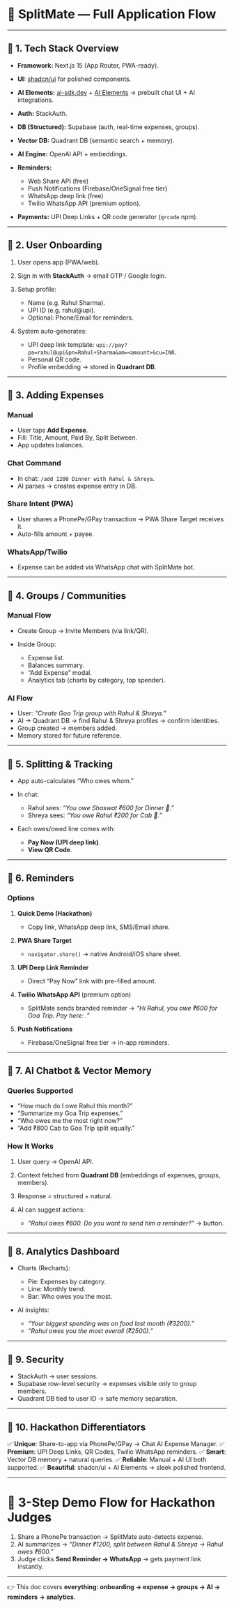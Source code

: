 # 📌 SplitMate — Full Application Flow

---

## 🔹 1. Tech Stack Overview

* **Framework:** Next.js 15 (App Router, PWA-ready).
* **UI:** [shadcn/ui](https://ui.shadcn.com) for polished components.
* **AI Elements:** [ai-sdk.dev](https://ai-sdk.dev) + [AI Elements](https://ai-sdk.dev/elements/overview) → prebuilt chat UI + AI integrations.
* **Auth:** StackAuth.
* **DB (Structured):** Supabase (auth, real-time expenses, groups).
* **Vector DB:** Quadrant DB (semantic search + memory).
* **AI Engine:** OpenAI API + embeddings.
* **Reminders:**

  * Web Share API (free)
  * Push Notifications (Firebase/OneSignal free tier)
  * WhatsApp deep link (free)
  * Twilio WhatsApp API (premium option).
* **Payments:** UPI Deep Links + QR code generator (`qrcode` npm).

---

## 🔹 2. User Onboarding

1. User opens app (PWA/web).
2. Sign in with **StackAuth** → email OTP / Google login.
3. Setup profile:

   * Name (e.g. Rahul Sharma).
   * UPI ID (e.g. rahul\@upi).
   * Optional: Phone/Email for reminders.
4. System auto-generates:

   * UPI deep link template: `upi://pay?pa=rahul@upi&pn=Rahul+Sharma&am=<amount>&cu=INR`.
   * Personal QR code.
   * Profile embedding → stored in **Quadrant DB**.

---

## 🔹 3. Adding Expenses

### Manual

* User taps **Add Expense**.
* Fill: Title, Amount, Paid By, Split Between.
* App updates balances.

### Chat Command

* In chat: `/add 1200 Dinner with Rahul & Shreya`.
* AI parses → creates expense entry in DB.

### Share Intent (PWA)

* User shares a PhonePe/GPay transaction → PWA Share Target receives it.
* Auto-fills amount + payee.

### WhatsApp/Twilio

* Expense can be added via WhatsApp chat with SplitMate bot.

---

## 🔹 4. Groups / Communities

### Manual Flow

* Create Group → Invite Members (via link/QR).
* Inside Group:

  * Expense list.
  * Balances summary.
  * “Add Expense” modal.
  * Analytics tab (charts by category, top spender).

### AI Flow

* User: *“Create Goa Trip group with Rahul & Shreya.”*
* AI → Quadrant DB → find Rahul & Shreya profiles → confirm identities.
* Group created → members added.
* Memory stored for future reference.

---

## 🔹 5. Splitting & Tracking

* App auto-calculates “Who owes whom.”
* In chat:

  * Rahul sees: *“You owe Shaswat ₹600 for Dinner 🍕.”*
  * Shreya sees: *“You owe Rahul ₹200 for Cab 🚕.”*
* Each owes/owed line comes with:

  * **Pay Now (UPI deep link)**.
  * **View QR Code**.

---

## 🔹 6. Reminders

### Options

1. **Quick Demo (Hackathon)**

   * Copy link, WhatsApp deep link, SMS/Email share.
2. **PWA Share Target**

   * `navigator.share()` → native Android/iOS share sheet.
3. **UPI Deep Link Reminder**

   * Direct “Pay Now” link with pre-filled amount.
4. **Twilio WhatsApp API** (premium option)

   * SplitMate sends branded reminder → *“Hi Rahul, you owe ₹600 for Goa Trip. Pay here: <link>.”*
5. **Push Notifications**

   * Firebase/OneSignal free tier → in-app reminders.

---

## 🔹 7. AI Chatbot & Vector Memory

### Queries Supported

* “How much do I owe Rahul this month?”
* “Summarize my Goa Trip expenses.”
* “Who owes me the most right now?”
* “Add ₹800 Cab to Goa Trip split equally.”

### How It Works

1. User query → OpenAI API.
2. Context fetched from **Quadrant DB** (embeddings of expenses, groups, members).
3. Response = structured + natural.
4. AI can suggest actions:

   * *“Rahul owes ₹600. Do you want to send him a reminder?”* → button.

---

## 🔹 8. Analytics Dashboard

* Charts (Recharts):

  * Pie: Expenses by category.
  * Line: Monthly trend.
  * Bar: Who owes you the most.
* AI insights:

  * *“Your biggest spending was on food last month (₹3200).”*
  * *“Rahul owes you the most overall (₹2500).”*

---

## 🔹 9. Security

* StackAuth → user sessions.
* Supabase row-level security → expenses visible only to group members.
* Quadrant DB tied to user ID → safe memory separation.

---

## 🔹 10. Hackathon Differentiators

✅ **Unique**: Share-to-app via PhonePe/GPay → Chat AI Expense Manager.
✅ **Premium**: UPI Deep Links, QR Codes, Twilio WhatsApp reminders.
✅ **Smart**: Vector DB memory + natural queries.
✅ **Reliable**: Manual + AI UI both supported.
✅ **Beautiful**: shadcn/ui + AI Elements → sleek polished frontend.

---

# 🚀 3-Step Demo Flow for Hackathon Judges

1. Share a PhonePe transaction → SplitMate auto-detects expense.
2. AI summarizes → *“Dinner ₹1200, split between Rahul & Shreya → Rahul owes ₹600.”*
3. Judge clicks **Send Reminder → WhatsApp** → gets payment link instantly.

---

👉 This doc covers **everything: onboarding → expense → groups → AI → reminders → analytics**.
